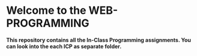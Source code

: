 # Welcome to the WEB-PROGRAMMING
**This repository contains all the In-Class Programming assignments. You can look into the each ICP as separate folder.**
